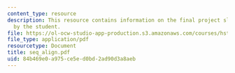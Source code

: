 ```yaml
---
content_type: resource
description: This resource contains information on the final project slides created
  by the student.
file: https://ol-ocw-studio-app-production.s3.amazonaws.com/courses/hst-951j-medical-decision-support-fall-2005/84b469e0a975ce5ed0bd2ad90d3a8aeb_seq_align.pdf
file_type: application/pdf
resourcetype: Document
title: seq_align.pdf
uid: 84b469e0-a975-ce5e-d0bd-2ad90d3a8aeb
---
```

